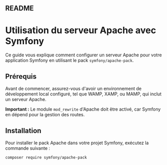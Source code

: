 ## README

# Utilisation du serveur Apache avec Symfony

Ce guide vous explique comment configurer un serveur Apache pour votre application Symfony en utilisant le pack `symfony/apache-pack`.

## Prérequis

Avant de commencer, assurez-vous d'avoir un environnement de développement local configuré, tel que WAMP, XAMP, ou MAMP, qui inclut un serveur Apache.

**Important :** Le module `mod_rewrite` d'Apache doit être activé, car Symfony en dépend pour la gestion des routes.

## Installation

Pour installer le pack Apache dans votre projet Symfony, exécutez la commande suivante :

```bash
composer require symfony/apache-pack
```

